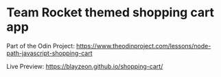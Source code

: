 # Team Rocket themed shopping cart app
Part of the Odin Project: https://www.theodinproject.com/lessons/node-path-javascript-shopping-cart

Live Preview: https://blayzeon.github.io/shopping-cart/
